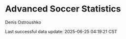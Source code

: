 # Advanced Soccer Statistics
Denis Ostroushko

<!-- gfm -->

Last successful data update: 2025-06-25 04:19:21 CST

